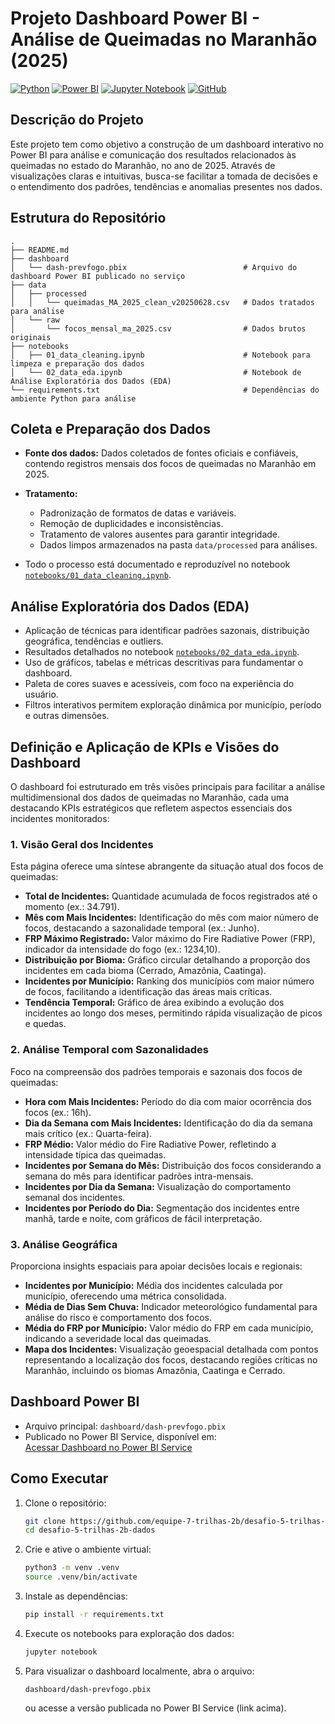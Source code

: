 # Projeto Dashboard Power BI - Análise de Queimadas no Maranhão (2025)

[![Python](https://img.shields.io/badge/Python-3.10+-blue?logo=python&logoColor=white)](https://www.python.org/)
[![Power BI](https://img.shields.io/badge/Power%20BI-Dashboard-orange?logo=microsoft-power-bi&logoColor=white)](https://powerbi.microsoft.com/)
[![Jupyter Notebook](https://img.shields.io/badge/Jupyter-Notebook-orange?logo=jupyter&logoColor=white)](https://jupyter.org/)
[![GitHub](https://img.shields.io/badge/GitHub-Versioning-black?logo=github&logoColor=white)](https://github.com/)

## Descrição do Projeto

Este projeto tem como objetivo a construção de um dashboard interativo no Power BI para análise e comunicação dos resultados relacionados às queimadas no estado do Maranhão, no ano de 2025. Através de visualizações claras e intuitivas, busca-se facilitar a tomada de decisões e o entendimento dos padrões, tendências e anomalias presentes nos dados.

## Estrutura do Repositório

```plaintext
.
├── README.md
├── dashboard
│   └── dash-prevfogo.pbix                          # Arquivo do dashboard Power BI publicado no serviço
├── data
│   ├── processed
│   │   └── queimadas_MA_2025_clean_v20250628.csv   # Dados tratados para análise
│   └── raw
│       └── focos_mensal_ma_2025.csv                # Dados brutos originais
├── notebooks
│   ├── 01_data_cleaning.ipynb                      # Notebook para limpeza e preparação dos dados
│   └── 02_data_eda.ipynb                           # Notebook de Análise Exploratória dos Dados (EDA)
└── requirements.txt                                # Dependências do ambiente Python para análise
```

## Coleta e Preparação dos Dados

* **Fonte dos dados:** Dados coletados de fontes oficiais e confiáveis, contendo registros mensais dos focos de queimadas no Maranhão em 2025.
* **Tratamento:**

  * Padronização de formatos de datas e variáveis.
  * Remoção de duplicidades e inconsistências.
  * Tratamento de valores ausentes para garantir integridade.
  * Dados limpos armazenados na pasta `data/processed` para análises.
* Todo o processo está documentado e reproduzível no notebook [`notebooks/01_data_cleaning.ipynb`](notebooks/01_data_cleaning.ipynb).

## Análise Exploratória dos Dados (EDA)

* Aplicação de técnicas para identificar padrões sazonais, distribuição geográfica, tendências e outliers.
* Resultados detalhados no notebook [`notebooks/02_data_eda.ipynb`](notebooks/02_data_eda.ipynb).
* Uso de gráficos, tabelas e métricas descritivas para fundamentar o dashboard.
* Paleta de cores suaves e acessíveis, com foco na experiência do usuário.
* Filtros interativos permitem exploração dinâmica por município, período e outras dimensões.

## Definição e Aplicação de KPIs e Visões do Dashboard

O dashboard foi estruturado em três visões principais para facilitar a análise multidimensional dos dados de queimadas no Maranhão, cada uma destacando KPIs estratégicos que refletem aspectos essenciais dos incidentes monitorados:

### 1. Visão Geral dos Incidentes

Esta página oferece uma síntese abrangente da situação atual dos focos de queimadas:

* **Total de Incidentes:** Quantidade acumulada de focos registrados até o momento (ex.: 34.791).
* **Mês com Mais Incidentes:** Identificação do mês com maior número de focos, destacando a sazonalidade temporal (ex.: Junho).
* **FRP Máximo Registrado:** Valor máximo do Fire Radiative Power (FRP), indicador da intensidade do fogo (ex.: 1234,10).
* **Distribuição por Bioma:** Gráfico circular detalhando a proporção dos incidentes em cada bioma (Cerrado, Amazônia, Caatinga).
* **Incidentes por Município:** Ranking dos municípios com maior número de focos, facilitando a identificação das áreas mais críticas.
* **Tendência Temporal:** Gráfico de área exibindo a evolução dos incidentes ao longo dos meses, permitindo rápida visualização de picos e quedas.

### 2. Análise Temporal com Sazonalidades

Foco na compreensão dos padrões temporais e sazonais dos focos de queimadas:

* **Hora com Mais Incidentes:** Período do dia com maior ocorrência dos focos (ex.: 16h).
* **Dia da Semana com Mais Incidentes:** Identificação do dia da semana mais crítico (ex.: Quarta-feira).
* **FRP Médio:** Valor médio do Fire Radiative Power, refletindo a intensidade típica das queimadas.
* **Incidentes por Semana do Mês:** Distribuição dos focos considerando a semana do mês para identificar padrões intra-mensais.
* **Incidentes por Dia da Semana:** Visualização do comportamento semanal dos incidentes.
* **Incidentes por Período do Dia:** Segmentação dos incidentes entre manhã, tarde e noite, com gráficos de fácil interpretação.

### 3. Análise Geográfica

Proporciona insights espaciais para apoiar decisões locais e regionais:

* **Incidentes por Município:** Média dos incidentes calculada por município, oferecendo uma métrica consolidada.
* **Média de Dias Sem Chuva:** Indicador meteorológico fundamental para análise do risco e comportamento dos focos.
* **Média do FRP por Município:** Valor médio do FRP em cada município, indicando a severidade local das queimadas.
* **Mapa dos Incidentes:** Visualização geoespacial detalhada com pontos representando a localização dos focos, destacando regiões críticas no Maranhão, incluindo os biomas Amazônia, Caatinga e Cerrado.

## Dashboard Power BI

- Arquivo principal: `dashboard/dash-prevfogo.pbix`  
- Publicado no Power BI Service, disponível em:  
  [Acessar Dashboard no Power BI Service](https://app.powerbi.com/view?r=eyJrIjoiOTFlZTQ3NTEtYTkzZS00YzM1LTkwYjktYmE3Y2UwZWIxYTA0IiwidCI6IjVlZjU2ZTRmLTA0MjEtNGJlOS04YzZmLTVlZDkwMzdhZDZjZiJ9)

## Como Executar

1. Clone o repositório:

   ```bash
   git clone https://github.com/equipe-7-trilhas-2b/desafio-5-trilhas-2b-dados.git
   cd desafio-5-trilhas-2b-dados
   ```

2. Crie e ative o ambiente virtual:

   ```bash
   python3 -m venv .venv
   source .venv/bin/activate
   ```

3. Instale as dependências:

   ```bash
   pip install -r requirements.txt
   ```

4. Execute os notebooks para exploração dos dados:

   ```bash
   jupyter notebook
   ```

5. Para visualizar o dashboard localmente, abra o arquivo:

   ```
   dashboard/dash-prevfogo.pbix
   ```

   ou acesse a versão publicada no Power BI Service (link acima).